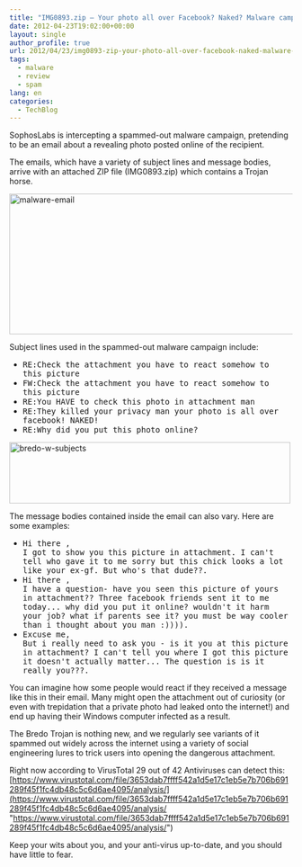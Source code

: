 ```yaml
---
title: "IMG0893.zip – Your photo all over Facebook? Naked? Malware campaign spammed out"
date: 2012-04-23T19:02:00+00:00
layout: single
author_profile: true
url: 2012/04/23/img0893-zip-your-photo-all-over-facebook-naked-malware-campaign-spammed-out/
tags:
  - malware
  - review
  - spam
lang: en
categories: 
  - TechBlog
---
```

SophosLabs is intercepting a spammed-out malware campaign, pretending to be an email about a revealing photo posted online of the recipient. 

The emails, which have a variety of subject lines and message bodies, arrive with an attached ZIP file (IMG0893.zip) which contains a Trojan horse. 

[<img title="malware-email" border="0" alt="malware-email" src="http://lh6.ggpht.com/-JCNxBXMQ7IM/T5WgREGkRFI/AAAAAAAAFnQ/8oCASn51DEs/malware-email_thumb%25255B2%25255D.jpg?imgmax=800" width="515" height="250" />](http://lh6.ggpht.com/-H3uvM3Y1geA/T5WgOdzbVfI/AAAAAAAAFnI/abKuy2zMXBw/s1600-h/malware-email%25255B5%25255D.jpg) 

Subject lines used in the spammed-out malware campaign include: 

  * <tt>RE:Check the attachment you have to react somehow to this picture</tt> 
  * <tt>FW:Check the attachment you have to react somehow to this picture</tt> 
  * <tt>RE:You HAVE to check this photo in attachment man</tt> 
  * <tt>RE:They killed your privacy man your photo is all over facebook! NAKED!</tt> 
  * <tt>RE:Why did you put this photo online?</tt>

[<img title="bredo-w-subjects" border="0" alt="bredo-w-subjects" src="http://lh4.ggpht.com/-gy19KUTEwqM/T5WgVnX425I/AAAAAAAAFng/AeuGi4DInzM/bredo-w-subjects_thumb%25255B2%25255D.jpg?imgmax=800" width="500" height="109" />](http://lh5.ggpht.com/-yIb1NiPeb3Q/T5WgTBvjJyI/AAAAAAAAFnY/S1p6DOsOh6s/s1600-h/bredo-w-subjects%25255B4%25255D.jpg) 

The message bodies contained inside the email can also vary. Here are some examples: 

  * <tt><tt>Hi there ,</tt><br /><tt>I got to show you this picture in attachment. I can't tell who gave it to me sorry but this chick looks a lot like your ex-gf. But who's that dude??.</tt></tt> 
  * <tt><tt></tt></tt><tt><tt>Hi there ,</tt><br /><tt>I have a question- have you seen this picture of yours in attachment?? Three facebook friends sent it to me today... why did you put it online? wouldn't it harm your job? what if parents see it? you must be way cooler than i thought about you man :)))).</tt></tt> 
  * <tt><tt></tt><tt>Excuse me,</tt><br /><tt>But i really need to ask you - is it you at this picture in attachment? I can't tell you where I got this picture it doesn't actually matter... The question is is it really you???.</tt></tt>

You can imagine how some people would react if they received a message like this in their email. Many might open the attachment out of curiosity (or even with trepidation that a private photo had leaked onto the internet!) and end up having their Windows computer infected as a result. 

The Bredo Trojan is nothing new, and we regularly see variants of it spammed out widely across the internet using a variety of social engineering lures to trick users into opening the dangerous attachment. 

Right now according to VirusTotal 29 out of 42 Antiviruses can detect this: [https://www.virustotal.com/file/3653dab7ffff542a1d5e17c1eb5e7b706b691289f45f1fc4db48c5c6d6ae4095/analysis/](https://www.virustotal.com/file/3653dab7ffff542a1d5e17c1eb5e7b706b691289f45f1fc4db48c5c6d6ae4095/analysis/ "https://www.virustotal.com/file/3653dab7ffff542a1d5e17c1eb5e7b706b691289f45f1fc4db48c5c6d6ae4095/analysis/") 

Keep your wits about you, and your anti-virus up-to-date, and you should have little to fear.

<tt></tt>